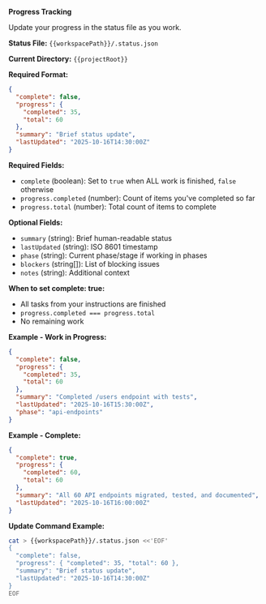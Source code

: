 **Progress Tracking**

Update your progress in the status file as you work.

**Status File:** `{{workspacePath}}/.status.json`

**Current Directory:** `{{projectRoot}}`

**Required Format:**

```json
{
  "complete": false,
  "progress": {
    "completed": 35,
    "total": 60
  },
  "summary": "Brief status update",
  "lastUpdated": "2025-10-16T14:30:00Z"
}
```

**Required Fields:**

- `complete` (boolean): Set to `true` when ALL work is finished, `false` otherwise
- `progress.completed` (number): Count of items you've completed so far
- `progress.total` (number): Total count of items to complete

**Optional Fields:**

- `summary` (string): Brief human-readable status
- `lastUpdated` (string): ISO 8601 timestamp
- `phase` (string): Current phase/stage if working in phases
- `blockers` (string[]): List of blocking issues
- `notes` (string): Additional context

**When to set complete: true:**

- All tasks from your instructions are finished
- `progress.completed === progress.total`
- No remaining work

**Example - Work in Progress:**

```json
{
  "complete": false,
  "progress": {
    "completed": 35,
    "total": 60
  },
  "summary": "Completed /users endpoint with tests",
  "lastUpdated": "2025-10-16T15:30:00Z",
  "phase": "api-endpoints"
}
```

**Example - Complete:**

```json
{
  "complete": true,
  "progress": {
    "completed": 60,
    "total": 60
  },
  "summary": "All 60 API endpoints migrated, tested, and documented",
  "lastUpdated": "2025-10-16T16:00:00Z"
}
```

**Update Command Example:**

```bash
cat > {{workspacePath}}/.status.json <<'EOF'
{
  "complete": false,
  "progress": { "completed": 35, "total": 60 },
  "summary": "Brief status update",
  "lastUpdated": "2025-10-16T14:30:00Z"
}
EOF
```

